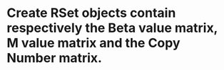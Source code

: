 # Create RSet objects contain respectively the Beta value matrix, M value matrix and the Copy Number matrix.
